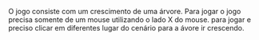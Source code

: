 O jogo consiste com um crescimento de uma árvore.
Para jogar o jogo precisa somente de um mouse utilizando o lado X do mouse.
para jogar e preciso clicar em diferentes lugar do cenário para a ávore ir crescendo.

